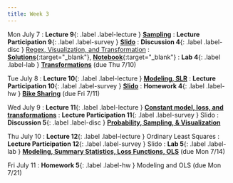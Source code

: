 ```yaml
---
title: Week 3
---
```


Mon July 7
: **Lecture 9**{: .label .label-lecture } [**Sampling**](lecture/lec09)
: **Lecture Participation 9**{: .label .label-survey } [**Slido**](https://app.sli.do/event/xtUwyjVM8Q4H1ARpM9WQ7d)
: **Discussion 4**{: .label .label-disc } [Regex, Visualization, and Transformation](https://drive.google.com/file/d/1lxd9WeJ6hu7uTeSdkSagDp1TzAy9OX9H/view?usp=sharing)
	: [**Solutions**](https://drive.google.com/file/d/1vYnjJEVN8wma_kPkOTKbMMREpstp2G0a/view?usp=sharing){:target="_blank"}, [**Notebook**](https://data100.datahub.berkeley.edu/hub/user-redirect/git-pull?repo=https%3A%2F%2Fgithub.com%2FDS-100%2Fsu25-student&branch=main&urlpath=lab%2Ftree%2Fsu25-student%2Fdisc%2Fdisc04%2Fdisc04_coding_exercises.ipynb){:target="_blank"} 
: **Lab 4**{: .label .label-lab } [**Transformations**](https://data100.datahub.berkeley.edu/hub/user-redirect/git-pull?repo=https%3A%2F%2Fgithub.com%2FDS-100%2Fsu25-student&branch=main&urlpath=lab%2Ftree%2Fsu25-student%2Flab%2Flab04%2Flab04.ipynb) (due Thu 7/10)

Tue July 8
: **Lecture 10**{: .label .label-lecture } [**Modeling, SLR**](lecture/lec10)
: **Lecture Participation 10**{: .label .label-survey } [**Slido**](https://app.sli.do/event/nCmJjiP9813fPk3T6bFueA)
: **Homework 4**{: .label .label-hw } [**Bike Sharing**](https://data100.datahub.berkeley.edu/hub/user-redirect/git-pull?repo=https%3A%2F%2Fgithub.com%2FDS-100%2Fsu25-student&branch=main&urlpath=lab%2Ftree%2Fsu25-student%2Fhw%2Fhw04%2Fhw04.ipynb) (due Fri 7/11)

Wed July 9
: **Lecture 11**{: .label .label-lecture } [**Constant model, loss, and transformations**](lecture/lec11)
: **Lecture Participation 11**{: .label .label-survey } Slido
: **Discussion 5**{: .label .label-disc } [**Probability, Sampling, & Visualization**](https://drive.google.com/file/d/1a5nMcbcg9_1C1_g6x2pGt9NUhwKrVsK5/view?usp=sharing)

Thu July 10
: **Lecture 12**{: .label .label-lecture } Ordinary Least Squares
: **Lecture Participation 12**{: .label .label-survey } Slido
: **Lab 5**{: .label .label-lab } [**Modeling, Summary Statistics, Loss Functions, OLS**](https://data100.datahub.berkeley.edu/hub/user-redirect/git-pull?repo=https%3A%2F%2Fgithub.com%2FDS-100%2Fsu25-student&branch=main&urlpath=lab%2Ftree%2Fsu25-student%2Flab%2Flab05%2Flab05.ipynb) (due Mon 7/14)

Fri July 11
: **Homework 5**{: .label .label-hw } Modeling and OLS (due Mon 7/21)
